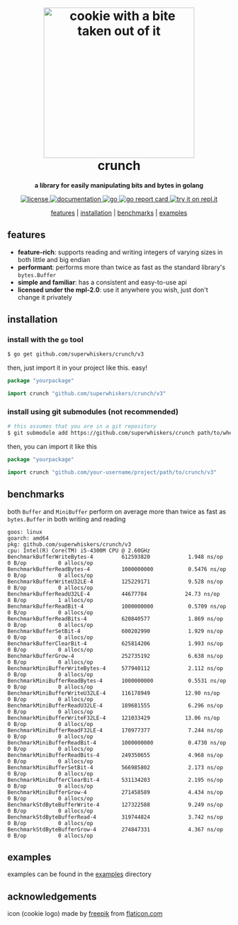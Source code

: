 <h1 align="center"><img height="340" src="https://github.com/superwhiskers/crunch/raw/canon/.github/cookie.png" alt="cookie with a bite taken out of it"/><br />crunch</h1>

<p align="center">
	<b>a library for easily manipulating bits and bytes in golang</b>
</p>

<p align="center">
	<a href="https://github.com/superwhiskers/crunch/blob/canon/LICENSE.txt">
		<img src="https://img.shields.io/badge/license-MPL--2.0-brightgreen" alt="license" />
	</a>
  <a href="https://pkg.go.dev/github.com/superwhiskers/crunch/v3">
    <img src="https://pkg.go.dev/badge/github.com/superwhiskers/crunch/v3.svg" alt="documentation" />
  </a>
	<a href="https://github.com/superwhiskers/crunch/actions/workflows/go.yml">
		<img src="https://github.com/superwhiskers/crunch/actions/workflows/go.yml/badge.svg" alt="go" />
	</a>
	<a href="https://goreportcard.com/report/github.com/superwhiskers/crunch">
		<img src="https://goreportcard.com/badge/github.com/superwhiskers/crunch" alt="go report card" />
	</a>
	<a href="https://repl.it/github/https://github.com/superwhiskers/crunch?ref=button">
		<img src="https://img.shields.io/badge/try%20it%20on-repl.it-%2359646A.svg" alt="try it on repl.it" />
	</a>
</p>

<p align="center">
	<a href="#features">features</a> | <a href="#installation">installation</a> | <a href="#benchmarks">benchmarks</a> | <a href="#examples">examples</a>
</p>

## features

- **feature-rich**: supports reading and writing integers of varying sizes in both little and big endian
- **performant**: performs more than twice as fast as the standard library's `bytes.Buffer`
- **simple and familiar**: has a consistent and easy-to-use api
- **licensed under the mpl-2.0**: use it anywhere you wish, just don't change it privately

## installation

### install with the `go` tool

```bash
$ go get github.com/superwhiskers/crunch/v3
```

then, just import it in your project like this. easy!

```go
package "yourpackage"

import crunch "github.com/superwhiskers/crunch/v3"
```

### install using git submodules (not recommended)

```bash
# this assumes that you are in a git repository
$ git submodule add https://github.com/superwhiskers/crunch path/to/where/you/want/crunch
```

then, you can import it like this

```go
package "yourpackage"

import crunch "github.com/your-username/project/path/to/crunch/v3"
```

## benchmarks

both `Buffer` and `MiniBuffer` perform on average more than twice as fast as `bytes.Buffer` in both writing and reading
```
goos: linux
goarch: amd64
pkg: github.com/superwhiskers/crunch/v3
cpu: Intel(R) Core(TM) i5-4300M CPU @ 2.60GHz
BenchmarkBufferWriteBytes-4       	612593820	         1.948 ns/op	       0 B/op	       0 allocs/op
BenchmarkBufferReadBytes-4        	1000000000	         0.5476 ns/op	       0 B/op	       0 allocs/op
BenchmarkBufferWriteU32LE-4       	125229171	         9.528 ns/op	       0 B/op	       0 allocs/op
BenchmarkBufferReadU32LE-4        	44677784	        24.73 ns/op	       8 B/op	       1 allocs/op
BenchmarkBufferReadBit-4          	1000000000	         0.5709 ns/op	       0 B/op	       0 allocs/op
BenchmarkBufferReadBits-4         	620840577	         1.869 ns/op	       0 B/op	       0 allocs/op
BenchmarkBufferSetBit-4           	600202990	         1.929 ns/op	       0 B/op	       0 allocs/op
BenchmarkBufferClearBit-4         	625814206	         1.993 ns/op	       0 B/op	       0 allocs/op
BenchmarkBufferGrow-4             	252735192	         6.638 ns/op	       0 B/op	       0 allocs/op
BenchmarkMiniBufferWriteBytes-4   	577940112	         2.112 ns/op	       0 B/op	       0 allocs/op
BenchmarkMiniBufferReadBytes-4    	1000000000	         0.5531 ns/op	       0 B/op	       0 allocs/op
BenchmarkMiniBufferWriteU32LE-4   	116178949	        12.90 ns/op	       0 B/op	       0 allocs/op
BenchmarkMiniBufferReadU32LE-4    	189681555	         6.296 ns/op	       0 B/op	       0 allocs/op
BenchmarkMiniBufferWriteF32LE-4   	121033429	        13.06 ns/op	       0 B/op	       0 allocs/op
BenchmarkMiniBufferReadF32LE-4    	170977377	         7.244 ns/op	       0 B/op	       0 allocs/op
BenchmarkMiniBufferReadBit-4      	1000000000	         0.4730 ns/op	       0 B/op	       0 allocs/op
BenchmarkMiniBufferReadBits-4     	249350655	         4.968 ns/op	       0 B/op	       0 allocs/op
BenchmarkMiniBufferSetBit-4       	566985802	         2.173 ns/op	       0 B/op	       0 allocs/op
BenchmarkMiniBufferClearBit-4     	531134203	         2.195 ns/op	       0 B/op	       0 allocs/op
BenchmarkMiniBufferGrow-4         	271458589	         4.434 ns/op	       0 B/op	       0 allocs/op
BenchmarkStdByteBufferWrite-4     	127322588	         9.249 ns/op	       0 B/op	       0 allocs/op
BenchmarkStdByteBufferRead-4      	319744824	         3.742 ns/op	       0 B/op	       0 allocs/op
BenchmarkStdByteBufferGrow-4      	274847331	         4.367 ns/op	       0 B/op	       0 allocs/op
```

## examples

examples can be found in the [examples](https://github.com/superwhiskers/crunch/blob/canon/examples) directory

## acknowledgements

icon (cookie logo) made by [freepik](https://www.freepik.com/) from [flaticon.com](https://www.flaticon.com)
